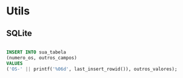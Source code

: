 # Utils

## SQLite 



```sql

INSERT INTO sua_tabela
(numero_os, outros_campos)
VALUES 
('OS-' || printf('%06d', last_insert_rowid()), outros_valores);

```